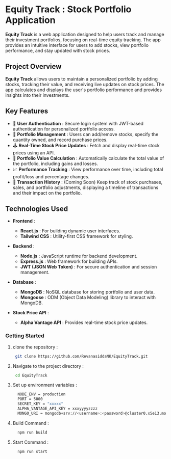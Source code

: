 # Equity Track : Stock Portfolio Application

**Equity Track**  is a web application designed to help users track and manage their investment portfolios, focusing on real-time equity tracking. The app provides an intuitive interface for users to add stocks, view portfolio performance, and stay updated with stock prices.

## Project Overview

**Equity Track** allows users to maintain a personalized portfolio by adding stocks, tracking their value, and receiving live updates on stock prices. The app calculates and displays the user's portfolio performance and provides insights into their investments.

## Key Features

- 🎤 **User  Authentication** :  Secure login system with JWT-based authentication for personalized portfolio access.
- 💼 **Portfolio Management** :  Users can add/remove stocks, specify the quantity owned, and record purchase prices.
- 🕹️ **Real-Time Stock Price Updates** :  Fetch and display real-time stock prices using an API.
- 🧮 **Portfolio Value Calculation** : Automatically calculate the total value of the portfolio, including gains and losses.
- 📈 **Performance Tracking** : View performance over time, including total profit/loss and percentage changes.
- 📅 **Transaction History** : (Coming Soon) Keep track of stock purchases, sales, and portfolio adjustments, displaying a timeline of transactions and their impact on the portfolio.

## Technologies Used

- **Frontend** :  
  - **React.js** :  For building dynamic user interfaces.
  - **Tailwind CSS** : Utility-first CSS framework for styling.
    
- **Backend** :  
  - **Node.js** :  JavaScript runtime for backend development.
  - **Express.js** : Web framework for building APIs.
  - **JWT (JSON Web Token)** : For secure authentication and session management.

- **Database** :  
  - **MongoDB** :  NoSQL database for storing portfolio and user data.
  -  **Mongoose** :  ODM (Object Data Modeling) library to interact with MongoDB.
    
- **Stock Price API** :  
  - **Alpha Vantage API** : Provides real-time stock price updates.

### Getting Started


1. clone the repository :
   ```bash
    git clone https://github.com/RevanasiddaNK/EquityTrack.git
   ```
   
2. Navigate to the project directory :
   ```bash
    cd EquityTrack
   ```
   
3. Set up environment variables :
   ```bash
     NODE_ENV = production
     PORT = 5000
     SECRET_KEY = "xxxxx"
     ALPHA_VANTAGE_API_KEY = xxxyyyyzzzz
     MONGO_URI = mongodb+srv://<username>:<password>@cluster0.x5e13.mongodb.net/?retryWrites=true&w=majority&appName=Cluster0
   ```
  
4. Build Command :
   ```bash
     npm run build
   ```

5. Start Command :
   ```bash
     npm run start
